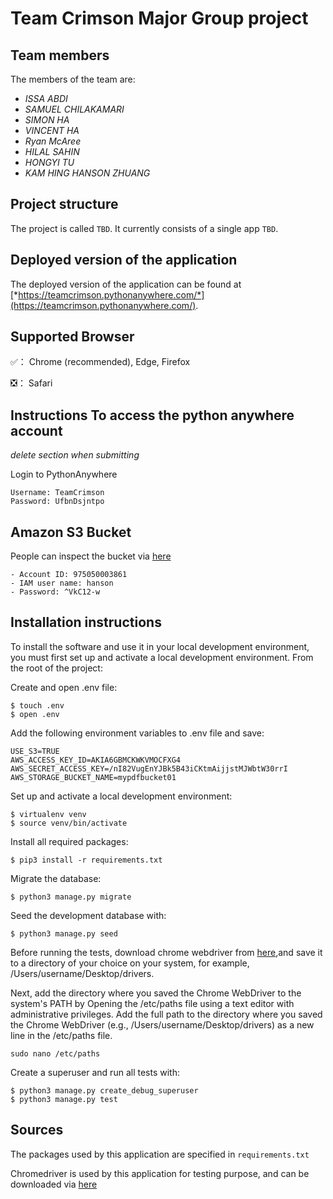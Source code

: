 # Team Crimson Major Group project

## Team members
The members of the team are:
- *ISSA ABDI*
- *SAMUEL CHILAKAMARI*
- *SIMON HA*
- *VINCENT HA*
- *Ryan McAree*
- *HILAL SAHIN*
- *HONGYI TU*
- *KAM HING HANSON ZHUANG*

## Project structure
The project is called `TBD`.  It currently consists of a single app `TBD`.

## Deployed version of the application
The deployed version of the application can be found at [*https://teamcrimson.pythonanywhere.com/*](https://teamcrimson.pythonanywhere.com/).

## Supported Browser

✅： Chrome (recommended), Edge, Firefox 

❎： Safari

## Instructions To access the python anywhere account
*delete section when submitting*

Login to PythonAnywhere
```
Username: TeamCrimson
Password: UfbnDsjntpo
```

## Amazon S3 Bucket

People can inspect the bucket via [here](https://aws.amazon.com)
```
- Account ID: 975050003861
- IAM user name: hanson
- Password: ^VkC12-w
```

## Installation instructions
To install the software and use it in your local development environment, you must first set up and activate a local development environment.  From the root of the project:

Create and open .env file:

```
$ touch .env
$ open .env
```

Add the following environment variables to .env file and save:

```
USE_S3=TRUE
AWS_ACCESS_KEY_ID=AKIA6GBMCKWKVMOCFXG4
AWS_SECRET_ACCESS_KEY=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
AWS_STORAGE_BUCKET_NAME=mypdfbucket01
```
Set up and activate a local development environment:

```
$ virtualenv venv
$ source venv/bin/activate
```

Install all required packages:

```
$ pip3 install -r requirements.txt
```


Migrate the database:

```
$ python3 manage.py migrate
```

Seed the development database with:

```
$ python3 manage.py seed
```

Before running the tests, download chrome webdriver from  [here](https://googlechromelabs.github.io/chrome-for-testing/),and save it to a directory of your choice on your system, for example, /Users/username/Desktop/drivers. 


Next, add the directory where you saved the Chrome WebDriver to the system's PATH by Opening the /etc/paths file using a text editor with administrative privileges. Add the full path to the directory where you saved the Chrome WebDriver (e.g., /Users/username/Desktop/drivers) as a new line in the /etc/paths file.
```
sudo nano /etc/paths
```

Create a superuser and run all tests with:
```
$ python3 manage.py create_debug_superuser
$ python3 manage.py test
```

## Sources
The packages used by this application are specified in `requirements.txt`

Chromedriver is used by this application for testing purpose, and can be downloaded via [here](https://googlechromelabs.github.io/chrome-for-testing/)
